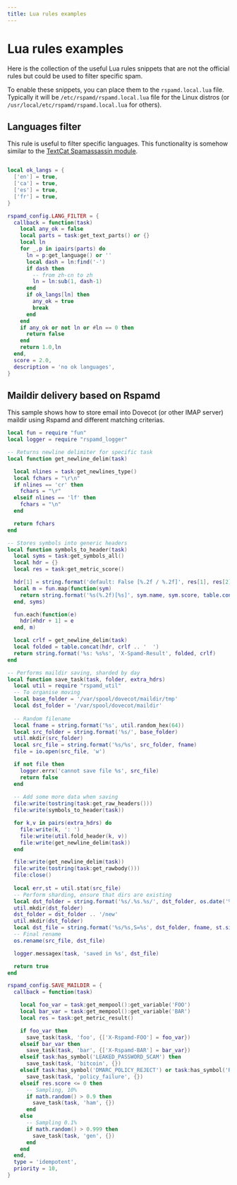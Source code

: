 ```yaml
---
title: Lua rules examples
---
```



# Lua rules examples

Here is the collection of the useful Lua rules snippets that are not the official rules but could be used to filter specific spam.

To enable these snippets, you can place them to the `rspamd.local.lua` file. Typically it will be `/etc/rspamd/rspamd.local.lua` file for the Linux distros (or `/usr/local/etc/rspamd/rspamd.local.lua` for others).



## Languages filter

This rule is useful to filter specific languages. This functionality is somehow similar to the [TextCat Spamassassin module](https://spamassassin.apache.org/full/3.2.x/doc/Mail_SpamAssassin_Plugin_TextCat.html).

~~~lua

local ok_langs = {
  ['en'] = true,
  ['ca'] = true,
  ['es'] = true,
  ['fr'] = true,
}

rspamd_config.LANG_FILTER = {
  callback = function(task)
    local any_ok = false
    local parts = task:get_text_parts() or {}
    local ln
    for _,p in ipairs(parts) do
      ln = p:get_language() or ''
      local dash = ln:find('-')
      if dash then
        -- from zh-cn to zh
        ln = ln:sub(1, dash-1)
      end
      if ok_langs[ln] then
        any_ok = true
        break
      end
    end
    if any_ok or not ln or #ln == 0 then
      return false
    end
    return 1.0,ln
  end,
  score = 2.0,
  description = 'no ok languages',
}
~~~

## Maildir delivery based on Rspamd

This sample shows how to store email into Dovecot (or other IMAP server) maildir using Rspamd and different matching criterias. 

~~~lua
local fun = require "fun"
local logger = require "rspamd_logger"

-- Returns newline delimiter for specific task
local function get_newline_delim(task)

  local nlines = task:get_newlines_type()
  local fchars = "\r\n"
  if nlines == 'cr' then
    fchars = "\r"
  elseif nlines == 'lf' then
    fchars = "\n"
  end

  return fchars
end

-- Stores symbols into generic headers
local function symbols_to_header(task)
  local syms = task:get_symbols_all()
  local hdr = {}
  local res = task:get_metric_score()

  hdr[1] = string.format('default: False [%.2f / %.2f]', res[1], res[2])
  local m = fun.map(function(sym)
    return string.format('%s(%.2f)[%s]', sym.name, sym.score, table.concat(sym.options or {}, ','))
  end, syms)

  fun.each(function(e)
    hdr[#hdr + 1] = e
  end, m)

  local crlf = get_newline_delim(task)
  local folded = table.concat(hdr, crlf .. '  ')
  return string.format('%s: %s%s', 'X-Spamd-Result', folded, crlf)
end

-- Performs maildir saving, sharded by day
local function save_task(task, folder, extra_hdrs)
  local util = require "rspamd_util"
  -- To organise moving
  local base_folder = '/var/spool/dovecot/maildir/tmp'
  local dst_folder = '/var/spool/dovecot/maildir'
  
  -- Random filename
  local fname = string.format('%s', util.random_hex(64))
  local src_folder = string.format('%s/', base_folder)
  util.mkdir(src_folder)
  local src_file = string.format('%s/%s', src_folder, fname)
  file = io.open(src_file, 'w')

  if not file then
    logger.errx('cannot save file %s', src_file)
    return false
  end
  
  -- Add some more data when saving
  file:write(tostring(task:get_raw_headers()))
  file:write(symbols_to_header(task))

  for k,v in pairs(extra_hdrs) do
    file:write(k, ': ')
    file:write(util.fold_header(k, v))
    file:write(get_newline_delim(task))
  end

  file:write(get_newline_delim(task))
  file:write(tostring(task:get_rawbody()))
  file:close()
  
  local err,st = util.stat(src_file)
  -- Perform sharding, ensure that dirs are existing
  local dst_folder = string.format('%s/.%s.%s/', dst_folder, os.date('%F'), folder)
  util.mkdir(dst_folder)
  dst_folder = dst_folder .. '/new'
  util.mkdir(dst_folder)
  local dst_file = string.format('%s/%s,S=%s', dst_folder, fname, st.size)
  -- Final rename
  os.rename(src_file, dst_file)

  logger.messagex(task, 'saved in %s', dst_file)

  return true
end

rspamd_config.SAVE_MAILDIR = {
  callback = function(task)

    local foo_var = task:get_mempool():get_variable('FOO')
    local bar_var = task:get_mempool():get_variable('BAR')
    local res = task:get_metric_result()

    if foo_var then
      save_task(task, 'foo', {['X-Rspamd-FOO'] = foo_var})
    elseif bar_var then
      save_task(task, 'bar', {['X-Rspamd-BAR'] = bar_var})
    elseif task:has_symbol('LEAKED_PASSWORD_SCAM') then
      save_task(task, 'bitcoin', {})
    elseif task:has_symbol('DMARC_POLICY_REJECT') or task:has_symbol('R_DKIM_REJECT') then
      save_task(task, 'policy_failure', {})
    elseif res.score <= 0 then
      -- Sampling, 10%
      if math.random() > 0.9 then
        save_task(task, 'ham', {})
      end
    else
      -- Sampling 0.1%
      if math.random() > 0.999 then
        save_task(task, 'gen', {})
      end
    end
  end,
  type = 'idempotent',
  priority = 10,
}
~~~
